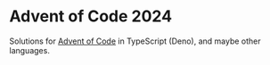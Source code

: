 # Advent of Code 2024

Solutions for [Advent of Code](https://adventofcode.com/) in TypeScript (Deno),
and maybe other languages.
